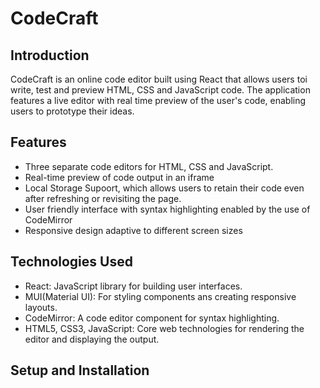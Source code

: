 # CodeCraft

## Introduction
CodeCraft is an online code editor built using React that allows users toi write, test and preview HTML, CSS and JavaScript code. The application features a live editor with real time preview of the user's code, enabling users to prototype their ideas.

## Features
- Three separate code editors for HTML, CSS and JavaScript.
- Real-time preview of code output in an iframe
- Local Storage Supoort, which allows users to retain their code even after refreshing or revisiting the page.
- User friendly interface with syntax highlighting enabled by the use of CodeMirror
- Responsive design adaptive to different screen sizes

## Technologies Used
- React: JavaScript library for building user interfaces.
- MUI(Material UI): For styling components ans creating responsive layouts.
- CodeMirror: A code editor component for syntax highlighting.
- HTML5, CSS3, JavaScript: Core web technologies for rendering the editor and displaying the output.


## Setup and Installation
